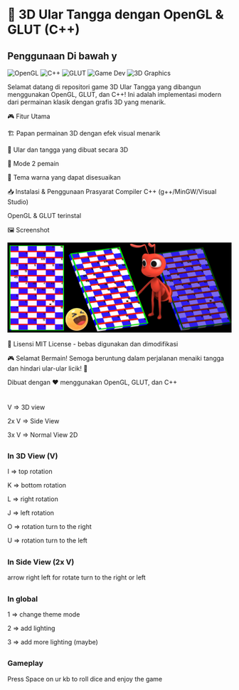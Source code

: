 # 🎲 3D Ular Tangga dengan OpenGL & GLUT (C++)

## Penggunaan Di bawah y

![OpenGL](https://img.shields.io/badge/OpenGL-5586A4?logo=opengl&logoColor=white)
![C++](https://img.shields.io/badge/C++-00599C?logo=c%2B%2B&logoColor=white)
![GLUT](https://img.shields.io/badge/GLUT-5586A4?logo=opengl&logoColor=white)
![Game Dev](https://img.shields.io/badge/Game%20Dev-000000?logo=unity&logoColor=white)
![3D Graphics](https://img.shields.io/badge/3D%20Graphics-FF6F00?logo=threedotjs&logoColor=white)

Selamat datang di repositori game 3D Ular Tangga yang dibangun menggunakan OpenGL, GLUT, dan C++! Ini adalah implementasi modern dari permainan klasik dengan grafis 3D yang menarik.

🎮 Fitur Utama

🏗️ Papan permainan 3D dengan efek visual menarik

🐍 Ular dan tangga yang dibuat secara 3D

👥 Mode 2 pemain

🌈 Tema warna yang dapat disesuaikan

📥 Instalasi & Penggunaan
Prasyarat
Compiler C++ (g++/MinGW/Visual Studio)

OpenGL & GLUT terinstal


🖼️ Screenshot

![Gameplay Screenshot](thumb/ss.png)  <!-- Format dasar -->

📜 Lisensi
MIT License - bebas digunakan dan dimodifikasi

🎮 Selamat Bermain! Semoga beruntung dalam perjalanan menaiki tangga dan hindari ular-ular licik! 🐍

Dibuat dengan ❤️ menggunakan OpenGL, GLUT, dan C++

#

V => 3D view

2x V => Side View

3x V => Normal View 2D

##

### In 3D View (V)

I => top rotation

K => bottom rotation

L => right rotation

J => left rotation

O => rotation turn to the right

U => rotation turn to the left

##

### In Side View (2x V)

arrow right left for rotate turn to the right or left

##

### In global

1 => change theme mode

2 => add lighting

3 => add more lighting (maybe)

##

### Gameplay

Press Space on ur kb to roll dice and enjoy the game